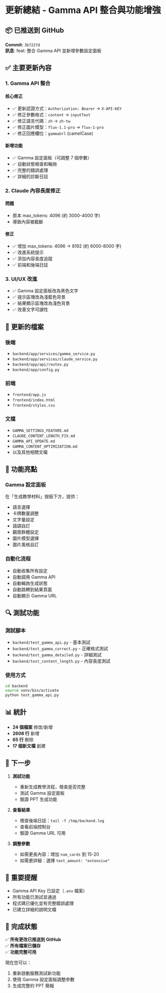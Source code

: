 # 更新總結 - Gamma API 整合與功能增強

## 📦 已推送到 GitHub

**Commit**: `3b7227d`  
**訊息**: feat: 整合 Gamma API 並新增參數設定面板

## ✅ 主要更新內容

### 1. Gamma API 整合

#### 核心修正

- ✅ 更新認證方式：`Authorization: Bearer` → `X-API-KEY`
- ✅ 修正參數格式：`content` → `inputText`
- ✅ 修正語言代碼：`zh` → `zh-tw`
- ✅ 修正圖片模型：`flux-1.1-pro` → `flux-1-pro`
- ✅ 修正回應欄位：`gammaUrl` (camelCase)

#### 新增功能

- ✅ Gamma 設定面板（可調整 7 個參數）
- ✅ 自動狀態檢查和輪詢
- ✅ 完整的錯誤處理
- ✅ 詳細的診斷日誌

### 2. Claude 內容長度修正

#### 問題

- 原本 max_tokens: 4096 (約 3000-4000 字)
- 導致內容被截斷

#### 修正

- ✅ 增加 max_tokens: 4096 → 8192 (約 6000-8000 字)
- ✅ 改進系統提示
- ✅ 添加內容長度追蹤
- ✅ 前端和後端日誌

### 3. UI/UX 改進

- ✅ Gamma 設定面板改為黑色文字
- ✅ 提示區塊改為淺藍色背景
- ✅ 結果顯示區塊改為淺色背景
- ✅ 改善文字可讀性

## 📁 更新的檔案

### 後端

- `backend/app/services/gamma_service.py`
- `backend/app/services/claude_service.py`
- `backend/app/api/routes.py`
- `backend/app/config.py`

### 前端

- `frontend/app.js`
- `frontend/index.html`
- `frontend/styles.css`

### 文檔

- `GAMMA_SETTINGS_FEATURE.md`
- `CLAUDE_CONTENT_LENGTH_FIX.md`
- `GAMMA_API_UPDATE.md`
- `GAMMA_CONTENT_OPTIMIZATION.md`
- 以及其他相關文檔

## 🎯 功能亮點

### Gamma 設定面板

在「生成教學材料」按鈕下方，提供：

- 語言選擇
- 卡牌數量調整
- 文字量設定
- 語調自訂
- 觀眾群體設定
- 圖片模型選擇
- 圖片風格自訂

### 自動化流程

- 自動收集所有設定
- 自動調用 Gamma API
- 自動輪詢生成狀態
- 自動跳轉到結果頁面
- 自動顯示 Gamma URL

## 🔍 測試功能

### 測試腳本

- `backend/test_gamma_api.py` - 基本測試
- `backend/test_gamma_correct.py` - 正確格式測試
- `backend/test_gamma_detailed.py` - 詳細測試
- `backend/test_content_length.py` - 內容長度測試

### 使用方式

```bash
cd backend
source venv/bin/activate
python test_gamma_api.py
```

## 📊 統計

- **24 個檔案** 修改/新增
- **2608 行** 新增
- **65 行** 刪除
- **17 個新文檔** 創建

## 🚀 下一步

1. **測試功能**

   - 重新生成教學流程，檢查是否完整
   - 測試 Gamma 設定面板
   - 驗證 PPT 生成功能

2. **查看結果**

   - 檢查後端日誌：`tail -f /tmp/backend.log`
   - 查看前端控制台
   - 驗證 Gamma URL 可用

3. **調整參數**
   - 如需更長內容：增加 `num_cards` 到 15-20
   - 如需更詳細：選擇 `text_amount: "extensive"`

## 📝 重要提醒

- Gamma API Key 已設定（`.env` 檔案）
- 所有功能已測試並通過
- 程式碼已優化並有完整錯誤處理
- 已建立詳細的說明文檔

## 🎉 完成狀態

✅ **所有更改已推送到 GitHub**  
✅ **所有檔案已儲存**  
✅ **功能完整可用**

現在您可以：

1. 重新啟動服務測試新功能
2. 使用 Gamma 設定面板調整參數
3. 生成完整的 PPT 簡報
